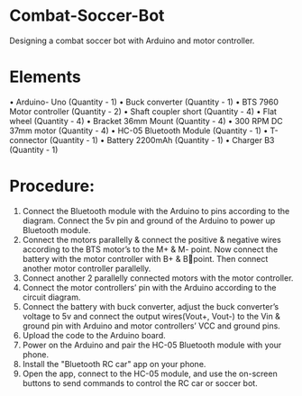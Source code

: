 # Combat-Soccer-Bot
Designing a combat soccer bot with Arduino and motor controller.

# Elements
• Arduino- Uno (Quantity - 1)
• Buck converter (Quantity - 1)
• BTS 7960 Motor controller (Quantity - 2)
• Shaft coupler short (Quantity - 4)
• Flat wheel (Quantity - 4)
• Bracket 36mm Mount (Quantity - 4)
• 300 RPM DC 37mm motor (Quantity - 4)
• HC-05 Bluetooth Module (Quantity - 1)
• T-connector (Quantity - 1) 
• Battery 2200mAh (Quantity - 1)
• Charger B3 (Quantity - 1)

# Procedure:
1. Connect the Bluetooth module with the Arduino to pins according to the diagram. Connect the 5v 
pin and ground of the Arduino to power up Bluetooth module.
2. Connect the motors parallelly & connect the positive & negative wires according to the BTS 
motor’s to the M+ & M- point. Now connect the battery with the motor controller with B+ & Bpoint. Then connect another motor controller parallelly.
3. Connect another 2 parallelly connected motors with the motor controller.
4. Connect the motor controllers’ pin with the Arduino according to the circuit diagram.
5. Connect the battery with buck converter, adjust the buck converter’s voltage to 5v and connect 
the output wires(Vout+, Vout-) to the Vin & ground pin with Arduino and motor controllers’ 
VCC and ground pins.
6. Upload the code to the Arduino board.
7. Power on the Arduino and pair the HC-05 Bluetooth module with your phone.
8. Install the "Bluetooth RC car" app on your phone.
9. Open the app, connect to the HC-05 module, and use the on-screen buttons to send commands to 
control the RC car or soccer bot.
